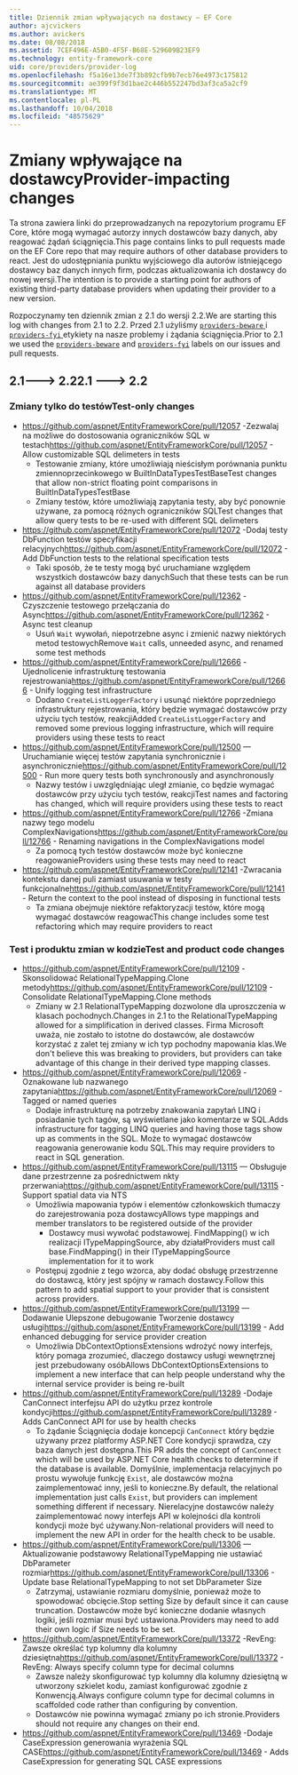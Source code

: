 ```yaml
---
title: Dziennik zmian wpływających na dostawcy — EF Core
author: ajcvickers
ms.author: avickers
ms.date: 08/08/2018
ms.assetid: 7CEF496E-A5B0-4F5F-B68E-529609B23EF9
ms.technology: entity-framework-core
uid: core/providers/provider-log
ms.openlocfilehash: f5a16e13de7f3b892cfb9b7ecb76e4973c175812
ms.sourcegitcommit: ae399f9f3d1bae2c446b552247bd3af3ca5a2cf9
ms.translationtype: MT
ms.contentlocale: pl-PL
ms.lasthandoff: 10/04/2018
ms.locfileid: "48575629"
---
```

# <a name="provider-impacting-changes"></a><span data-ttu-id="d00fa-102">Zmiany wpływające na dostawcy</span><span class="sxs-lookup"><span data-stu-id="d00fa-102">Provider-impacting changes</span></span>

<span data-ttu-id="d00fa-103">Ta strona zawiera linki do przeprowadzanych na repozytorium programu EF Core, które mogą wymagać autorzy innych dostawców bazy danych, aby reagować żądań ściągnięcia.</span><span class="sxs-lookup"><span data-stu-id="d00fa-103">This page contains links to pull requests made on the EF Core repo that may require authors of other database providers to react.</span></span> <span data-ttu-id="d00fa-104">Jest do udostępniania punktu wyjściowego dla autorów istniejącego dostawcy baz danych innych firm, podczas aktualizowania ich dostawcy do nowej wersji.</span><span class="sxs-lookup"><span data-stu-id="d00fa-104">The intention is to provide a starting point for authors of existing third-party database providers when updating their provider to a new version.</span></span>

<span data-ttu-id="d00fa-105">Rozpoczynamy ten dziennik zmian z 2.1 do wersji 2.2.</span><span class="sxs-lookup"><span data-stu-id="d00fa-105">We are starting this log with changes from 2.1 to 2.2.</span></span> <span data-ttu-id="d00fa-106">Przed 2.1 użyliśmy [ `providers-beware` ](https://github.com/aspnet/EntityFrameworkCore/labels/providers-beware) i [ `providers-fyi` ](https://github.com/aspnet/EntityFrameworkCore/labels/providers-fyi) etykiety na nasze problemy i żądania ściągnięcia.</span><span class="sxs-lookup"><span data-stu-id="d00fa-106">Prior to 2.1 we used the [`providers-beware`](https://github.com/aspnet/EntityFrameworkCore/labels/providers-beware) and [`providers-fyi`](https://github.com/aspnet/EntityFrameworkCore/labels/providers-fyi) labels on our issues and pull requests.</span></span>

## <a name="21-----22"></a><span data-ttu-id="d00fa-107">2.1---> 2.2</span><span class="sxs-lookup"><span data-stu-id="d00fa-107">2.1 ---> 2.2</span></span>

### <a name="test-only-changes"></a><span data-ttu-id="d00fa-108">Zmiany tylko do testów</span><span class="sxs-lookup"><span data-stu-id="d00fa-108">Test-only changes</span></span>

* <span data-ttu-id="d00fa-109">https://github.com/aspnet/EntityFrameworkCore/pull/12057 -Zezwalaj na możliwe do dostosowania ograniczników SQL w testach</span><span class="sxs-lookup"><span data-stu-id="d00fa-109">https://github.com/aspnet/EntityFrameworkCore/pull/12057 - Allow customizable SQL delimeters in tests</span></span>
  * <span data-ttu-id="d00fa-110">Testowanie zmiany, które umożliwiają nieścisłym porównania punktu zmiennoprzecinkowego w BuiltInDataTypesTestBase</span><span class="sxs-lookup"><span data-stu-id="d00fa-110">Test changes that allow non-strict floating point comparisons in BuiltInDataTypesTestBase</span></span>
  * <span data-ttu-id="d00fa-111">Zmiany testów, które umożliwiają zapytania testy, aby być ponownie używane, za pomocą różnych ograniczników SQL</span><span class="sxs-lookup"><span data-stu-id="d00fa-111">Test changes that allow query tests to be re-used with different SQL delimeters</span></span>
* <span data-ttu-id="d00fa-112">https://github.com/aspnet/EntityFrameworkCore/pull/12072 -Dodaj testy DbFunction testów specyfikacji relacyjnych</span><span class="sxs-lookup"><span data-stu-id="d00fa-112">https://github.com/aspnet/EntityFrameworkCore/pull/12072 - Add DbFunction tests to the relational specification tests</span></span>
  * <span data-ttu-id="d00fa-113">Taki sposób, że te testy mogą być uruchamiane względem wszystkich dostawców bazy danych</span><span class="sxs-lookup"><span data-stu-id="d00fa-113">Such that these tests can be run against all database providers</span></span>
* <span data-ttu-id="d00fa-114">https://github.com/aspnet/EntityFrameworkCore/pull/12362 -Czyszczenie testowego przełączania do Async</span><span class="sxs-lookup"><span data-stu-id="d00fa-114">https://github.com/aspnet/EntityFrameworkCore/pull/12362 - Async test cleanup</span></span>
  * <span data-ttu-id="d00fa-115">Usuń `Wait` wywołań, niepotrzebne async i zmienić nazwy niektórych metod testowych</span><span class="sxs-lookup"><span data-stu-id="d00fa-115">Remove `Wait` calls, unneeded async, and renamed some test methods</span></span>
* <span data-ttu-id="d00fa-116">https://github.com/aspnet/EntityFrameworkCore/pull/12666 -Ujednolicenie infrastrukturę testowania rejestrowania</span><span class="sxs-lookup"><span data-stu-id="d00fa-116">https://github.com/aspnet/EntityFrameworkCore/pull/12666 - Unify logging test infrastructure</span></span>
  * <span data-ttu-id="d00fa-117">Dodano `CreateListLoggerFactory` i usunąć niektóre poprzedniego infrastruktury rejestrowania, który będzie wymagać dostawców przy użyciu tych testów, reakcji</span><span class="sxs-lookup"><span data-stu-id="d00fa-117">Added `CreateListLoggerFactory` and removed some previous logging infrastructure, which will require providers using these tests to react</span></span>
* <span data-ttu-id="d00fa-118">https://github.com/aspnet/EntityFrameworkCore/pull/12500 — Uruchamianie więcej testów zapytania synchronicznie i asynchronicznie</span><span class="sxs-lookup"><span data-stu-id="d00fa-118">https://github.com/aspnet/EntityFrameworkCore/pull/12500 - Run more query tests both synchronously and asynchronously</span></span>
  * <span data-ttu-id="d00fa-119">Nazwy testów i uwzględniając uległ zmianie, co będzie wymagać dostawców przy użyciu tych testów, reakcji</span><span class="sxs-lookup"><span data-stu-id="d00fa-119">Test names and factoring has changed, which will require providers using these tests to react</span></span>
* <span data-ttu-id="d00fa-120">https://github.com/aspnet/EntityFrameworkCore/pull/12766 -Zmiana nazwy tego modelu ComplexNavigations</span><span class="sxs-lookup"><span data-stu-id="d00fa-120">https://github.com/aspnet/EntityFrameworkCore/pull/12766 - Renaming navigations in the ComplexNavigations model</span></span>
  * <span data-ttu-id="d00fa-121">Za pomocą tych testów dostawców może być konieczne reagowanie</span><span class="sxs-lookup"><span data-stu-id="d00fa-121">Providers using these tests may need to react</span></span>
* <span data-ttu-id="d00fa-122">https://github.com/aspnet/EntityFrameworkCore/pull/12141 -Zwracania kontekstu danej puli zamiast usuwania w testy funkcjonalne</span><span class="sxs-lookup"><span data-stu-id="d00fa-122">https://github.com/aspnet/EntityFrameworkCore/pull/12141 - Return the context to the pool instead of disposing in functional tests</span></span>
  * <span data-ttu-id="d00fa-123">Ta zmiana obejmuje niektóre refaktoryzacji testów, które mogą wymagać dostawców reagować</span><span class="sxs-lookup"><span data-stu-id="d00fa-123">This change includes some test refactoring which may require providers to react</span></span>


### <a name="test-and-product-code-changes"></a><span data-ttu-id="d00fa-124">Test i produktu zmian w kodzie</span><span class="sxs-lookup"><span data-stu-id="d00fa-124">Test and product code changes</span></span>

* <span data-ttu-id="d00fa-125">https://github.com/aspnet/EntityFrameworkCore/pull/12109 -Skonsolidować RelationalTypeMapping.Clone metody</span><span class="sxs-lookup"><span data-stu-id="d00fa-125">https://github.com/aspnet/EntityFrameworkCore/pull/12109 - Consolidate RelationalTypeMapping.Clone methods</span></span>
  * <span data-ttu-id="d00fa-126">Zmiany w 2.1 RelationalTypeMapping dozwolone dla uproszczenia w klasach pochodnych.</span><span class="sxs-lookup"><span data-stu-id="d00fa-126">Changes in 2.1 to the RelationalTypeMapping allowed for a simplification in derived classes.</span></span> <span data-ttu-id="d00fa-127">Firma Microsoft uważa, nie zostało to istotne do dostawców, ale dostawców korzystać z zalet tej zmiany w ich typ pochodny mapowania klas.</span><span class="sxs-lookup"><span data-stu-id="d00fa-127">We don't believe this was breaking to providers, but providers can take advantage of this change in their derived type mapping classes.</span></span>
* <span data-ttu-id="d00fa-128">https://github.com/aspnet/EntityFrameworkCore/pull/12069 -Oznakowane lub nazwanego zapytania</span><span class="sxs-lookup"><span data-stu-id="d00fa-128">https://github.com/aspnet/EntityFrameworkCore/pull/12069 - Tagged or named queries</span></span>
  * <span data-ttu-id="d00fa-129">Dodaje infrastrukturę na potrzeby znakowania zapytań LINQ i posiadanie tych tagów, są wyświetlane jako komentarze w SQL.</span><span class="sxs-lookup"><span data-stu-id="d00fa-129">Adds infrastructure for tagging LINQ queries and having those tags show up as comments in the SQL.</span></span> <span data-ttu-id="d00fa-130">Może to wymagać dostawców reagowania generowanie kodu SQL.</span><span class="sxs-lookup"><span data-stu-id="d00fa-130">This may require providers to react in SQL generation.</span></span>
* <span data-ttu-id="d00fa-131">https://github.com/aspnet/EntityFrameworkCore/pull/13115 — Obsługuje dane przestrzenne za pośrednictwem nkty przerwania</span><span class="sxs-lookup"><span data-stu-id="d00fa-131">https://github.com/aspnet/EntityFrameworkCore/pull/13115 - Support spatial data via NTS</span></span>
  * <span data-ttu-id="d00fa-132">Umożliwia mapowania typów i elementów członkowskich tłumaczy do zarejestrowania poza dostawcy</span><span class="sxs-lookup"><span data-stu-id="d00fa-132">Allows type mappings and member translators to be registered outside of the provider</span></span>
    * <span data-ttu-id="d00fa-133">Dostawcy musi wywołać podstawowej. FindMapping() w ich realizacji ITypeMappingSource, aby działał</span><span class="sxs-lookup"><span data-stu-id="d00fa-133">Providers must call base.FindMapping() in their ITypeMappingSource implementation for it to work</span></span>
  * <span data-ttu-id="d00fa-134">Postępuj zgodnie z tego wzorca, aby dodać obsługę przestrzenne do dostawcą, który jest spójny w ramach dostawcy.</span><span class="sxs-lookup"><span data-stu-id="d00fa-134">Follow this pattern to add spatial support to your provider that is consistent across providers.</span></span>
* <span data-ttu-id="d00fa-135">https://github.com/aspnet/EntityFrameworkCore/pull/13199 — Dodawanie Ulepszone debugowanie Tworzenie dostawcy usługi</span><span class="sxs-lookup"><span data-stu-id="d00fa-135">https://github.com/aspnet/EntityFrameworkCore/pull/13199 - Add enhanced debugging for service provider creation</span></span>
  * <span data-ttu-id="d00fa-136">Umożliwia DbContextOptionsExtensions wdrożyć nowy interfejs, który pomaga zrozumieć, dlaczego dostawcy usługi wewnętrznej jest przebudowany osób</span><span class="sxs-lookup"><span data-stu-id="d00fa-136">Allows DbContextOptionsExtensions to implement a new interface that can help people understand why the internal service provider is being re-built</span></span>
* <span data-ttu-id="d00fa-137">https://github.com/aspnet/EntityFrameworkCore/pull/13289 -Dodaje CanConnect interfejsu API do użytku przez kontrole kondycji</span><span class="sxs-lookup"><span data-stu-id="d00fa-137">https://github.com/aspnet/EntityFrameworkCore/pull/13289 - Adds CanConnect API for use by health checks</span></span>
  * <span data-ttu-id="d00fa-138">To żądanie Ściągnięcia dodaje koncepcji `CanConnect` który będzie używany przez platformy ASP.NET Core kondycji sprawdza, czy baza danych jest dostępna.</span><span class="sxs-lookup"><span data-stu-id="d00fa-138">This PR adds the concept of `CanConnect` which will be used by ASP.NET Core health checks to determine if the database is available.</span></span> <span data-ttu-id="d00fa-139">Domyślnie, implementacja relacyjnych po prostu wywołuje funkcję `Exist`, ale dostawców można zaimplementować inny, jeśli to konieczne.</span><span class="sxs-lookup"><span data-stu-id="d00fa-139">By default, the relational implementation just calls `Exist`, but providers can implement something different if necessary.</span></span> <span data-ttu-id="d00fa-140">Nierelacyjne dostawców należy zaimplementować nowy interfejs API w kolejności dla kontroli kondycji może być używany.</span><span class="sxs-lookup"><span data-stu-id="d00fa-140">Non-relational providers will need to implement the new API in order for the health check to be usable.</span></span>
* <span data-ttu-id="d00fa-141">https://github.com/aspnet/EntityFrameworkCore/pull/13306 — Aktualizowanie podstawowy RelationalTypeMapping nie ustawiać DbParameter rozmiar</span><span class="sxs-lookup"><span data-stu-id="d00fa-141">https://github.com/aspnet/EntityFrameworkCore/pull/13306 - Update base RelationalTypeMapping to not set DbParameter Size</span></span>
  * <span data-ttu-id="d00fa-142">Zatrzymaj, ustawianie rozmiaru domyślnie, ponieważ może to spowodować obcięcie.</span><span class="sxs-lookup"><span data-stu-id="d00fa-142">Stop setting Size by default since it can cause truncation.</span></span> <span data-ttu-id="d00fa-143">Dostawców może być konieczne dodanie własnych logiki, jeśli rozmiar musi być ustawiona.</span><span class="sxs-lookup"><span data-stu-id="d00fa-143">Providers may need to add their own logic if Size needs to be set.</span></span>
* <span data-ttu-id="d00fa-144">https://github.com/aspnet/EntityFrameworkCore/pull/13372 -RevEng: Zawsze określać typ kolumny dla kolumny dziesiętna</span><span class="sxs-lookup"><span data-stu-id="d00fa-144">https://github.com/aspnet/EntityFrameworkCore/pull/13372 - RevEng: Always specify column type for decimal columns</span></span>
  * <span data-ttu-id="d00fa-145">Zawsze należy skonfigurować typ kolumny dla kolumny dziesiętną w utworzony szkielet kodu, zamiast konfigurować zgodnie z Konwencją.</span><span class="sxs-lookup"><span data-stu-id="d00fa-145">Always configure column type for decimal columns in scaffolded code rather than configuring by convention.</span></span>
  * <span data-ttu-id="d00fa-146">Dostawców nie powinna wymagać zmiany po ich stronie.</span><span class="sxs-lookup"><span data-stu-id="d00fa-146">Providers should not require any changes on their end.</span></span>
* <span data-ttu-id="d00fa-147">https://github.com/aspnet/EntityFrameworkCore/pull/13469 -Dodaje CaseExpression generowania wyrażenia SQL CASE</span><span class="sxs-lookup"><span data-stu-id="d00fa-147">https://github.com/aspnet/EntityFrameworkCore/pull/13469 - Adds CaseExpression for generating SQL CASE expressions</span></span>
